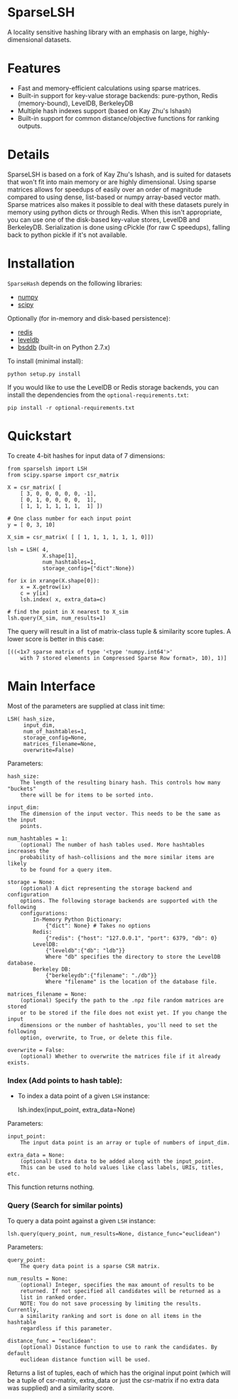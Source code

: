 SparseLSH
=========

A locality sensitive hashing library with an emphasis on large, highly-dimensional datasets.

Features
==========

- Fast and memory-efficient calculations using sparse matrices.
- Built-in support for key-value storage backends: pure-python, Redis (memory-bound), LevelDB, BerkeleyDB
- Multiple hash indexes support (based on Kay Zhu's lshash)
- Built-in support for common distance/objective functions for ranking outputs.

Details
=======

SparseLSH is based on a fork of Kay Zhu's lshash, and is suited for datasets that won't
fit into main memory or are highly dimensional. Using sparse matrices
allows for speedups of easily over an order of magnitude compared to using dense, list-based
or numpy array-based vector math. Sparse matrices also makes it possible to deal with
these datasets purely in memory using python dicts or through Redis. When this isn't
appropriate, you can use one of the disk-based key-value stores, LevelDB and BerkeleyDB.
Serialization is done using cPickle (for raw C speedups), falling back to python
pickle if it's not available.

Installation
============
`SparseHash` depends on the following libraries:

- [numpy](http://www.numpy.org/)
- [scipy](http://www.scipy.org/)

Optionally (for in-memory and disk-based persistence):

- [redis](https://pypi.python.org/pypi/redis/)
- [leveldb](https://code.google.com/p/py-leveldb/)
- [bsddb](https://pypi.python.org/pypi/bsddb3/6.0.1) (built-in on Python 2.7.x)

To install (minimal install):

    python setup.py install

If you would like to use the LevelDB or Redis
storage backends, you can install the dependencies
from the `optional-requirements.txt`:

    pip install -r optional-requirements.txt

Quickstart
==========
To create 4-bit hashes for input data of 7 dimensions:

    from sparselsh import LSH
    from scipy.sparse import csr_matrix

    X = csr_matrix( [
        [ 3, 0, 0, 0, 0, 0, -1],
        [ 0, 1, 0, 0, 0, 0,  1],
        [ 1, 1, 1, 1, 1, 1,  1] ])

    # One class number for each input point
    y = [ 0, 3, 10]

    X_sim = csr_matrix( [ [ 1, 1, 1, 1, 1, 1, 0]])

    lsh = LSH( 4,
               X.shape[1],
               num_hashtables=1,
               storage_config={"dict":None})

    for ix in xrange(X.shape[0]):
        x = X.getrow(ix)
        c = y[ix]
        lsh.index( x, extra_data=c)

    # find the point in X nearest to X_sim
    lsh.query(X_sim, num_results=1)

The query will result in a list of matrix-class tuple & similarity
score tuples. A lower score is better in this case:

    [((<1x7 sparse matrix of type '<type 'numpy.int64'>'
        with 7 stored elements in Compressed Sparse Row format>, 10), 1)]

Main Interface
==============

Most of the parameters are supplied at class init time:

    LSH( hash_size,
         input_dim,
         num_of_hashtables=1,
         storage_config=None,
         matrices_filename=None,
         overwrite=False)

Parameters:

    hash_size:
        The length of the resulting binary hash. This controls how many "buckets"
        there will be for items to be sorted into.

    input_dim:
        The dimension of the input vector. This needs to be the same as the input
        points.

    num_hashtables = 1:
        (optional) The number of hash tables used. More hashtables increases the
        probability of hash-collisions and the more similar items are likely
        to be found for a query item.

    storage = None:
        (optional) A dict representing the storage backend and configuration
        options. The following storage backends are supported with the following
        configurations:
            In-Memory Python Dictionary:
                {"dict": None} # Takes no options
            Redis:
                {"redis": {"host": "127.0.0.1", "port": 6379, "db": 0}
            LevelDB:
                {"leveldb":{"db": "ldb"}}
                Where "db" specifies the directory to store the LevelDB database.
            Berkeley DB:
                {"berkeleydb":{"filename": "./db"}}
                Where "filename" is the location of the database file.

    matrices_filename = None:
        (optional) Specify the path to the .npz file random matrices are stored
        or to be stored if the file does not exist yet. If you change the input
        dimensions or the number of hashtables, you'll need to set the following
        option, overwrite, to True, or delete this file.

    overwrite = False:
        (optional) Whether to overwrite the matrices file if it already exists.

### Index (Add points to hash table):

- To index a data point of a given `LSH` instance:

    lsh.index(input_point, extra_data=None)

Parameters:

    input_point:
        The input data point is an array or tuple of numbers of input_dim.

    extra_data = None:
        (optional) Extra data to be added along with the input_point.
        This can be used to hold values like class labels, URIs, titles, etc.

This function returns nothing.

### Query (Search for similar points)

To query a data point against a given `LSH` instance:

    lsh.query(query_point, num_results=None, distance_func="euclidean")

Parameters:

    query_point:
        The query data point is a sparse CSR matrix.

    num_results = None:
        (optional) Integer, specifies the max amount of results to be
        returned. If not specified all candidates will be returned as a
        list in ranked order.
        NOTE: You do not save processing by limiting the results. Currently,
        a similarity ranking and sort is done on all items in the hashtable
        regardless if this parameter.

    distance_func = "euclidean":
        (optional) Distance function to use to rank the candidates. By default
        euclidean distance function will be used.

Returns a list of tuples, each of which has the original input point (which
will be a tuple of csr-matrix, extra_data or just the csr-matrix if no extra
data was supplied) and a similarity score.

